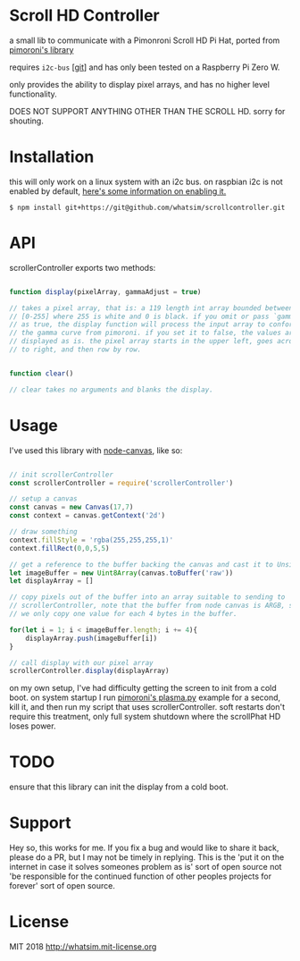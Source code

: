 Scroll HD Controller
====================

a small lib to communicate with a Pimonroni Scroll HD Pi Hat, ported from 
[pimoroni's library](https://github.com/pimoroni/scroll-phat-hd)

requires `i2c-bus` \[[git](https://github.com/fivdi/i2c-bus)\] and has only been tested on a Raspberry Pi Zero W.

only provides the ability to display pixel arrays, and has no higher level
functionality.

DOES NOT SUPPORT ANYTHING OTHER THAN THE SCROLL HD. sorry for shouting.

Installation
============

this will only work on a linux system with an i2c bus. on raspbian i2c
is not enabled by default, [here's some information on enabling it.](https://learn.sparkfun.com/tutorials/raspberry-pi-spi-and-i2c-tutorial#i2c-on-pi)

```
$ npm install git+https://git@github.com/whatsim/scrollcontroller.git
```

API
===

scrollerController exports two methods:

```javascript

function display(pixelArray, gammaAdjust = true)

// takes a pixel array, that is: a 119 length int array bounded between
// [0-255] where 255 is white and 0 is black. if you omit or pass `gammaAdjust` 
// as true, the display function will process the input array to conform to 
// the gamma curve from pimoroni. if you set it to false, the values are
// displayed as is. the pixel array starts in the upper left, goes across left
// to right, and then row by row.

```
```javascript

function clear()

// clear takes no arguments and blanks the display.

```

Usage
=====

I've used this library with [node-canvas](https://github.com/Automattic/node-canvas), like so:

```javascript

// init scrollerController
const scrollerController = require('scrollerController')

// setup a canvas
const canvas = new Canvas(17,7)
const context = canvas.getContext('2d')

// draw something
context.fillStyle = 'rgba(255,255,255,1)'
context.fillRect(0,0,5,5)

// get a reference to the buffer backing the canvas and cast it to Unsigned Int
let imageBuffer = new Uint8Array(canvas.toBuffer('raw'))
let displayArray = []

// copy pixels out of the buffer into an array suitable to sending to 
// scrollerController, note that the buffer from node canvas is ARGB, so
// we only copy one value for each 4 bytes in the buffer.

for(let i = 1; i < imageBuffer.length; i += 4){
	displayArray.push(imageBuffer[i])
}

// call display with our pixel array
scrollerController.display(displayArray)

```

on my own setup, I've had difficulty getting the screen to init from a cold 
boot. on system startup I run [pimoroni's plasma.py](https://github.com/pimoroni/scroll-phat-hd/blob/master/examples/plasma.py)
example for a second, kill it, and then run my script that uses
scrollerController. soft restarts don't require this treatment, only full 
system shutdown where the scrollPhat HD loses power.

TODO
====

ensure that this library can init the display from a cold boot.

Support
=======

Hey so, this works for me. If you fix a bug and would like to share it back, 
please do a PR, but I may not be timely in replying. This is the 'put it on 
the internet in case it solves someones problem as is' sort of open source not
'be responsible for the continued function of other peoples projects for 
forever' sort of open source.

License
=======

MIT 2018 http://whatsim.mit-license.org